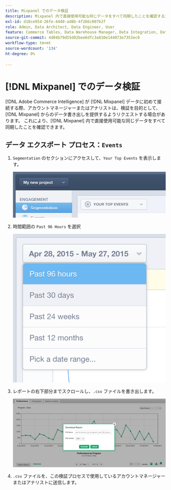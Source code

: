 ```yaml
---
title: Mixpanel でのデータ検証
description: Mixpanel 内で直接使用可能な同じデータをすべて同期したことを確認する方法を説明します。
exl-id: d18ce954-26fe-4440-ad8b-4f266c007b2f
role: Admin, Data Architect, Data Engineer, User
feature: Commerce Tables, Data Warehouse Manager, Data Integration, Data Import/Export
source-git-commit: 4d04b79d55d02bee6dfc3a810e144073e7353ec0
workflow-type: tm+mt
source-wordcount: '134'
ht-degree: 0%

---
```


# [!DNL Mixpanel] でのデータ検証

[!DNL Adobe Commerce Intelligence] が [!DNL Mixpanel] データに初めて接続する際、アカウントマネージャーまたはアナリストは、検証を目的として、[!DNL Mixpanel] からのデータ書き出しを提供するようリクエストする場合があります。 これにより、[!DNL Mixpanel] 内で直接使用可能な同じデータをすべて同期したことを確認できます。

## データ エクスポート プロセス：`Events`

1. `Segmentation` のセクションにアクセスして、`Your Top Events` を表示します。

   ![&#x200B; 上位のイベントを表示する Mixpanel ダッシュボード &#x200B;](../../../assets/your-top-events.png)

1. 時間範囲の `Past 96 Hours` を選択

   ![&#x200B; 過去 96 時間のオプションを表示する Mixpanel の時間範囲セレクター &#x200B;](../../../assets/past-96-hours.png)

1. レポートの右下部分までスクロールし、`.csv` ファイルを書き出します。

   ![&#x200B; メニューの「CSV に Mixpanel を書き出し」オプション &#x200B;](../../../assets/export-csv-mixpanel.png)

1. `.csv` ファイルを、この検証プロセスで使用しているアカウントマネージャーまたはアナリストに送信します。

